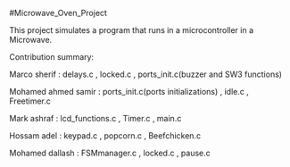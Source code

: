 #Microwave_Oven_Project


This project simulates a program that runs in a microcontroller in a Microwave.


Contribution summary:

Marco sherif : delays.c , locked.c , ports_init.c(buzzer and SW3 functions)

Mohamed ahmed samir : ports_init.c(ports initializations) , idle.c , Freetimer.c

Mark ashraf : lcd_functions.c , Timer.c , main.c

Hossam adel : keypad.c , popcorn.c , Beefchicken.c

Mohamed dallash : FSMmanager.c , locked.c , pause.c

